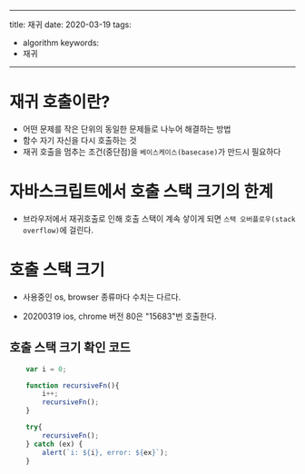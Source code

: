 
---
title: 재귀
date: 2020-03-19
tags:
  - algorithm
keywords:
  - 재귀
---

# 재귀 호출이란? 
* 어떤 문제를 작은 단위의 동일한 문제들로 나누어 해결하는 방법
* 함수 자기 자신을 다시 호출하는 것
* 재귀 호출을 멈추는 조건(중단점)을 `베이스케이스(basecase)`가 만드시 필요하다

# 자바스크립트에서 호출 스택 크기의 한계
* 브라우저에서 재귀호출로 인해 호출 스택이 계속 샇이게 되면 `스택 오버플로우(stack overflow)`에 걸린다. 

# 호출 스택 크기
* 사용중인 os, browser 종류마다 수치는 다르다.

* 20200319 ios, chrome 버전 80은 "15683"번 호출한다.


## 호출 스택 크기 확인 코드
```js
    var i = 0;

    function recursiveFn(){
        i++;
        recursiveFn();
    }

    try{
        recursiveFn();
    } catch (ex) {
        alert(`i: ${i}, error: ${ex}`);
    }

```